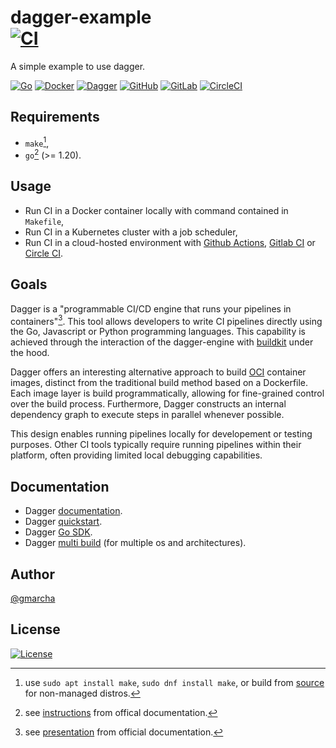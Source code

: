 # dagger-example <br> [![CI](https://github.com/gmarcha/dagger-example/actions/workflows/ci.yaml/badge.svg)](https://github.com/gmarcha/dagger-example/actions/workflows/ci.yaml)

A simple example to use dagger.

[![Go](https://img.shields.io/badge/go-%2300ADD8.svg?style=for-the-badge&logo=go&logoColor=white)](https://go.dev/doc/)
[![Docker](https://img.shields.io/badge/docker-%230db7ed.svg?style=for-the-badge&logo=docker&logoColor=white)](https://docs.docker.com/engine/reference/builder/)
[![Dagger](https://img.shields.io/badge/dagger-%230e2b3d.svg?style=for-the-badge&logo=docker&logoColor=white)](https://docs.dagger.io/)
[![GitHub](https://img.shields.io/badge/github_actions-%23121011.svg?style=for-the-badge&logo=github&logoColor=white)](https://docs.github.com/fr/actions)
[![GitLab](https://img.shields.io/badge/gitlab_CI-%23fc6e26.svg?style=for-the-badge&logo=gitlab&logoColor=white)](https://docs.gitlab.com/ee/ci/)
[![CircleCI](https://img.shields.io/badge/circle%20ci-%23343432.svg?style=for-the-badge&logo=circleci&logoColor=white)](https://circleci.com/docs/)

## Requirements

- `make`[^1],
- `go`[^2] (>= 1.20).

## Usage

- Run CI in a Docker container locally with command contained in `Makefile`,
- Run CI in a Kubernetes cluster with a job scheduler,
- Run CI in a cloud-hosted environment with [Github Actions](https://docs.dagger.io/145912/ci#github-actions), [Gitlab CI](https://docs.dagger.io/145912/ci#gitlab-ci) or [Circle CI](https://docs.dagger.io/145912/ci#circleci).

## Goals

Dagger is a "programmable CI/CD engine that runs your pipelines in containers"[^3]. This tool allows developers to write CI pipelines directly using the Go, Javascript or Python programming languages. This capability is achieved through the interaction of the dagger-engine with [buildkit](https://github.com/moby/buildkit) under the hood.

Dagger offers an interesting alternative approach to build [OCI](https://github.com/opencontainers/image-spec) container images, distinct from the traditional build method based on a Dockerfile. Each image layer is build programmatically, allowing for fine-grained control over the build process. Furthermore, Dagger constructs an internal dependency graph to execute steps in parallel whenever possible.

This design enables running pipelines locally for developement or testing purposes. Other CI tools typically require running pipelines within their platform, often providing limited local debugging capabilities.

## Documentation

- Dagger [documentation](https://docs.dagger.io/).
- Dagger [quickstart](https://docs.dagger.io/quickstart).
- Dagger [Go SDK](https://docs.dagger.io/sdk/go/959738/get-started).
- Dagger [multi build](https://docs.dagger.io/sdk/go/959738/get-started#step-5-create-a-multi-build-pipeline) (for multiple os and architectures).

## Author

[@gmarcha](https://github.com/gmarcha)

## License

[![License](https://img.shields.io/badge/License-Apache_2.0-blue.svg)](https://opensource.org/licenses/Apache-2.0)

[^1]: use `sudo apt install make`, `sudo dnf install make`, or build from [source](https://ftp.gnu.org/gnu/make/) for non-managed distros.
[^2]: see [instructions](https://go.dev/doc/install) from offical documentation.
[^3]: see [presentation](https://docs.dagger.io/) from official documentation.
